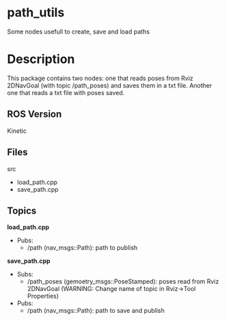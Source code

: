 # path_utils
Some nodes usefull to create, save and load paths

# Description
This package contains two nodes: one that reads poses from Rviz 2DNavGoal (with topic /path_poses) and saves them in a txt file. Another one that reads a txt file with poses saved.

## ROS Version
Kinetic

## Files
  
src
  - load_path.cpp
  - save_path.cpp

## Topics
<b>load_path.cpp</b>
  - Pubs:
    - /path (nav_msgs::Path): path to publish

<b>save_path.cpp</b>
  - Subs:
    - /path_poses (gemoetry_msgs::PoseStamped): poses read from Rviz 2DNavGoal (WARNING: Change name of topic in Rviz->Tool Properties)
  - Pubs:
    - /path (nav_msgs::Path): path to save and publish

  
